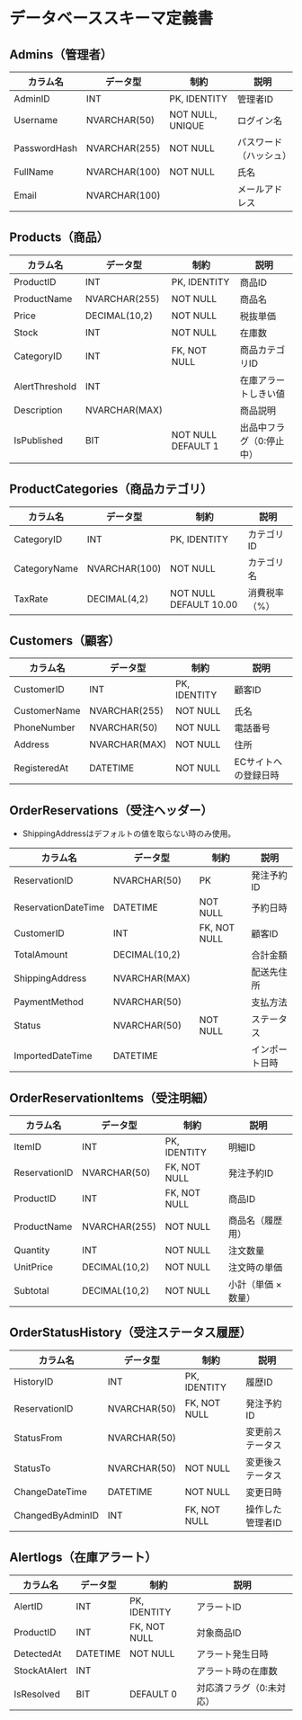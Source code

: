 # データベーススキーマ定義書
## Admins（管理者）

| カラム名     | データ型      | 制約             | 説明                   |
| ------------ | ------------- | ---------------- | ---------------------- |
| AdminID      | INT           | PK, IDENTITY     | 管理者ID               |
| Username     | NVARCHAR(50)  | NOT NULL, UNIQUE | ログイン名             |
| PasswordHash | NVARCHAR(255) | NOT NULL         | パスワード（ハッシュ） |
| FullName     | NVARCHAR(100) | NOT NULL         | 氏名                   |
| Email        | NVARCHAR(100) |                  | メールアドレス         |

## Products（商品）

| カラム名       | データ型      | 制約               | 説明                     |
| -------------- | ------------- | ------------------ | ------------------------ |
| ProductID      | INT           | PK, IDENTITY       | 商品ID                   |
| ProductName    | NVARCHAR(255) | NOT NULL           | 商品名                   |
| Price          | DECIMAL(10,2) | NOT NULL           | 税抜単価                 |
| Stock          | INT           | NOT NULL           | 在庫数                   |
| CategoryID     | INT           | FK, NOT NULL       | 商品カテゴリID           |
| AlertThreshold | INT           |                    | 在庫アラートしきい値     |
| Description    | NVARCHAR(MAX) |                    | 商品説明                 |
| IsPublished    | BIT           | NOT NULL DEFAULT 1 | 出品中フラグ（0:停止中） |

## ProductCategories（商品カテゴリ）

| カラム名     | データ型      | 制約                   | 説明          |
| ------------ | ------------- | ---------------------- | ------------- |
| CategoryID   | INT           | PK, IDENTITY           | カテゴリID    |
| CategoryName | NVARCHAR(100) | NOT NULL               | カテゴリ名    |
| TaxRate      | DECIMAL(4,2)  | NOT NULL DEFAULT 10.00 | 消費税率（%） |

## Customers（顧客）

| カラム名     | データ型      | 制約         | 説明                 |
| ------------ | ------------- | ------------ | -------------------- |
| CustomerID   | INT           | PK, IDENTITY | 顧客ID               |
| CustomerName | NVARCHAR(255) | NOT NULL     | 氏名                 |
| PhoneNumber  | NVARCHAR(50)  | NOT NULL     | 電話番号             |
| Address      | NVARCHAR(MAX) | NOT NULL     | 住所                 |
| RegisteredAt | DATETIME      | NOT NULL     | ECサイトへの登録日時 |

## OrderReservations（受注ヘッダー）

- ShippingAddressはデフォルトの値を取らない時のみ使用。

| カラム名            | データ型      | 制約         | 説明           |
| ------------------- | ------------- | ------------ | -------------- |
| ReservationID       | NVARCHAR(50)  | PK           | 発注予約ID     |
| ReservationDateTime | DATETIME      | NOT NULL     | 予約日時       |
| CustomerID          | INT           | FK, NOT NULL | 顧客ID         |
| TotalAmount         | DECIMAL(10,2) |              | 合計金額       |
| ShippingAddress     | NVARCHAR(MAX) |              | 配送先住所     |
| PaymentMethod       | NVARCHAR(50)  |              | 支払方法       |
| Status              | NVARCHAR(50)  | NOT NULL     | ステータス     |
| ImportedDateTime    | DATETIME      |              | インポート日時 |

## OrderReservationItems（受注明細）

| カラム名      | データ型      | 制約         | 説明                |
| ------------- | ------------- | ------------ | ------------------- |
| ItemID        | INT           | PK, IDENTITY | 明細ID              |
| ReservationID | NVARCHAR(50)  | FK, NOT NULL | 発注予約ID          |
| ProductID     | INT           | FK, NOT NULL | 商品ID              |
| ProductName   | NVARCHAR(255) | NOT NULL     | 商品名（履歴用）    |
| Quantity      | INT           | NOT NULL     | 注文数量            |
| UnitPrice     | DECIMAL(10,2) | NOT NULL     | 注文時の単価        |
| Subtotal      | DECIMAL(10,2) | NOT NULL     | 小計（単価 × 数量） |

## OrderStatusHistory（受注ステータス履歴）

| カラム名         | データ型     | 制約         | 説明             |
| ---------------- | ------------ | ------------ | ---------------- |
| HistoryID        | INT          | PK, IDENTITY | 履歴ID           |
| ReservationID    | NVARCHAR(50) | FK, NOT NULL | 発注予約ID       |
| StatusFrom       | NVARCHAR(50) |              | 変更前ステータス |
| StatusTo         | NVARCHAR(50) | NOT NULL     | 変更後ステータス |
| ChangeDateTime   | DATETIME     | NOT NULL     | 変更日時         |
| ChangedByAdminID | INT          | FK, NOT NULL | 操作した管理者ID |

## Alertlogs（在庫アラート）

| カラム名     | データ型 | 制約         | 説明                     |
| ------------ | -------- | ------------ | ------------------------ |
| AlertID      | INT      | PK, IDENTITY | アラートID               |
| ProductID    | INT      | FK, NOT NULL | 対象商品ID               |
| DetectedAt   | DATETIME | NOT NULL     | アラート発生日時         |
| StockAtAlert | INT      |              | アラート時の在庫数       |
| IsResolved   | BIT      | DEFAULT 0    | 対応済フラグ（0:未対応） |

